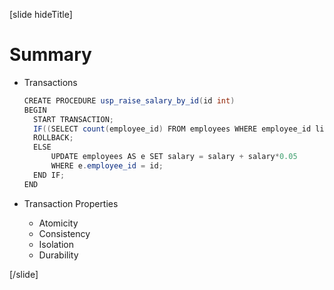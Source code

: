 [slide hideTitle]

# Summary

- Transactions
  ``` java
  CREATE PROCEDURE usp_raise_salary_by_id(id int)
  BEGIN
  	START TRANSACTION;
  	IF((SELECT count(employee_id) FROM employees WHERE employee_id like id)<>1) THEN
  	ROLLBACK;
  	ELSE
  		UPDATE employees AS e SET salary = salary + salary*0.05 
  		WHERE e.employee_id = id;
  	END IF; 
  END
  ```


- Transaction Properties
  - Atomicity
  - Consistency
  - Isolation
  - Durability


[/slide]
